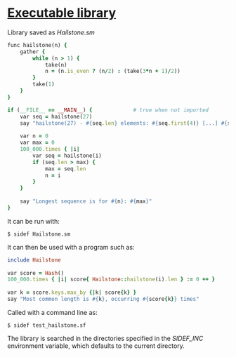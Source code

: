 [1]: https://rosettacode.org/wiki/Executable_library

# [Executable library][1]

Library saved as *Hailstone.sm*

```ruby
func hailstone(n) {
    gather {
        while (n > 1) {
            take(n)
            n = (n.is_even ? (n/2) : (take(3*n + 1)/2))
        }
        take(1)
    }
}

if (__FILE__ == __MAIN__) {             # true when not imported
    var seq = hailstone(27)
    say "hailstone(27) - #{seq.len} elements: #{seq.first(4)} [...] #{seq.last(4)}"
 
    var n = 0
    var max = 0
    100_000.times { |i|
        var seq = hailstone(i)
        if (seq.len > max) {
            max = seq.len
            n = i
        }
    }
 
    say "Longest sequence is for #{n}: #{max}"
}
```


It can be run with:

```text
$ sidef Hailstone.sm
```


It can then be used with a program such as:

```ruby
include Hailstone
 
var score = Hash()
100_000.times { |i| score{ Hailstone::hailstone(i).len } := 0 ++ }
 
var k = score.keys.max_by {|k| score{k} }
say "Most common length is #{k}, occurring #{score{k}} times"
```


Called with a command line as:

```text
$ sidef test_hailstone.sf
```


The library is searched in the directories specified in the *SIDEF\_INC* environment variable, which defaults to the current directory.
